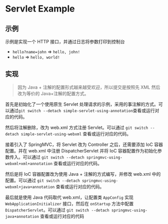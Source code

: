 # Servlet Example

## 示例

示例是实现一个 HTTP 接口，并通过日志将参数打印到控制台

- `hello?name=john` => `hello, john!`
- `hello` => `hello, world!`

## 实现

> 因为 Java + 注解的配置形式越来越受欢迎，所以提交是按照先 XML 然后改为等价的 Java+注解的配置方式。

首先是初始化了一个使用原生 Servlet 处理请求的示例，采用的事注解的方式。可以通过`git switch --detach simple-servlet-using-annotation`查看或运行对应的代码。

然后将注解删除，改为 web.xml 方式注册 Servlet。可以通过 `git switch --detach simple-servlet-using-webxml`
查看或运行对应的代码。

接着引入了 SpringMVC，将 Servlet 改为 Controller 之后，还需要添加 IoC 容器配置。并在 web.xml 中注册
DispatcherServlet 并将 IoC 容器配置作为初始化参数传入。可以通过 `git switch --detach springmvc-using-webxml+xml+annotation` 查看或运行对应的代码。

然后是将 IoC 容器配置改为使用 Java + 注解的方式编写，并修改 web.xml 中的配置。可以通过 `git switch --detach springmvc-using-webxml+java+annotation` 查看或运行对应的代码。

最后就是使用 Java 代码取代 web.xml，让配置类 `AppConfig` 实现 `WebApplicationInitializer` 接口，然后在
`onStartup` 方法中配置 `DispatcherServlet`。可以通过 `git switch --detach springmvc-using-java+annotation`
查看或运行对应的代码
